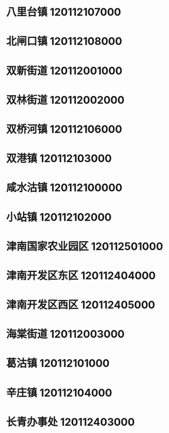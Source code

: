 # 八里台镇 120112107000
# 北闸口镇 120112108000
# 双新街道 120112001000
# 双林街道 120112002000
# 双桥河镇 120112106000
# 双港镇 120112103000
# 咸水沽镇 120112100000
# 小站镇 120112102000
# 津南国家农业园区 120112501000
# 津南开发区东区 120112404000
# 津南开发区西区 120112405000
# 海棠街道 120112003000
# 葛沽镇 120112101000
# 辛庄镇 120112104000
# 长青办事处 120112403000
